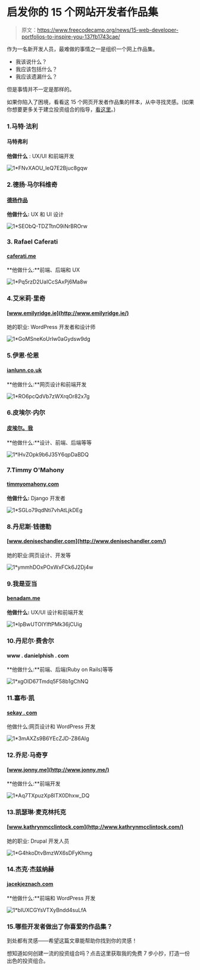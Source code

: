# 启发你的 15 个网站开发者作品集

> 原文：<https://www.freecodecamp.org/news/15-web-developer-portfolios-to-inspire-you-137fb1743cae/>

作为一名新开发人员，最难做的事情之一是组织一个网上作品集。

*   我该说什么？
*   我应该包括什么？
*   我应该遗漏什么？

但是事情并不一定是那样的。

如果你陷入了困境，看看这 15 个网页开发者作品集的样本，从中寻找灵感。(如果你想要更多关于建立投资组合的指导，[看这里](https://portfoliodojo.com/)。)

### 1.马特·法利

#### 马特弗利

**他做什么** : UX/UI 和前端开发

![1*FNvXAOU_leQ7E2Bjuc8gqw](img/580cefe4658708a81d5fcf7763f69a24.png)

### 2.德扬·马尔科维奇

#### [德扬作品](https://www.dejan.works/)

**他做什么:** UX 和 UI 设计

![1*SEObQ-TDZTtnO9iNrBROrw](img/481a0f2424b07aacb791105ae9809bb3.png)

### 3\. Rafael **Caferati**

#### [caferati.me](https://caferati.me/)

**他做什么:**前端、后端和 UX

![1*Pq5rzD2UaICcSAxPj6Ma8w](img/afe0d970a7bb72fc07813b4464869cc0.png)

### 4.艾米莉·里奇

#### [www.emilyridge.ie](http://www.emilyridge.ie/)

她的职业: WordPress 开发者和设计师

![1*GoMSneKoUrIw0aGydsw9dg](img/f0a408d968ab3e935ad04f032f091c38.png)

### 5.伊恩·伦恩

#### [ianlunn.co.uk](http://ianlunn.co.uk/)

**他做什么:**网页设计和前端开发

![1*RO6pcQdVb7zWXrqOr82x7g](img/dc1984989b2b18fb65742c9e051df2ca.png)

### 6.皮埃尔·内尔

#### [皮埃尔。我](http://pierre.io/)

**他做什么:**设计、前端、后端等等

![1*lHvZOpk9b6J35Y6qpDaBDQ](img/0ed9ba3e7189c6fcb5c3902d1863fb49.png)

### 7.Timmy **O'Mahony**

#### [timmyomahony.com](http://timmyomahony.com/)

**他做什么:** Django 开发者

![1*SGLo79qdNti7vhAtLjkDEg](img/ecc7ad30d43bff93af73d956149554ae.png)

### 8.丹尼斯·钱德勒

#### [www.denisechandler.com](http://www.denisechandler.com/)

她的职业:网页设计、开发等

![1*ymmhDOxPOxWxFCk6J2Dj4w](img/3614bd82bcdb8e92e8fe16d6a1a7dc18.png)

### 9.我是亚当

#### [benadam.me](http://benadam.me/)

**他做什么:** UX/UI 设计和前端开发

![1*IpBwUTOIYlftPMk36jCUig](img/b4c78ff6d61742848ab533820b8eab3b.png)

### 10.丹尼尔·费舍尔

#### www . danielphish . com

**他做什么:**前端、后端(Ruby on Rails)等等

![1*xgOID67Tmdq5F58b1gChNQ](img/afc7da840fa2556dbf764a1b4b163e6a.png)

### 11.塞布·凯

#### [sekay . com](http://sebkay.com/)

他做什么:网页设计和 WordPress 开发

![1*3mAXZs9B6YEcZJD-Z86AIg](img/8cc901fb450428b5e4c5cedd877e0e00.png)

### 12.乔尼·马奇亨

#### [www.jonny.me](http://www.jonny.me/)

**他做什么:**前端开发

![1*Aq7TXpuzXp8lTX0Dhxw_DQ](img/dc563558577673534087ab244812a3d4.png)

### 13.凯瑟琳·麦克林托克

#### [www.kathrynmcclintock.com](http://www.kathrynmcclintock.com/)

她的职业: Drupal 开发人员

![1*G4hkoDtvBmzWX6sDFyKhmg](img/ea0441a710fee5ef714233db10535b28.png)

### 14.杰克·杰兹纳赫

#### [jacekjeznach.com](http://jacekjeznach.com/)

**他做什么:**前端和 WordPress 开发

![1*bIUXCGYsVTXyBndd4suLfA](img/4e44bede3d2681c78c7061e509bb3e62.png)

### 15.哪些开发者做出了你喜爱的作品集？

到处都有灵感——希望这篇文章能帮助你找到你的灵感！

想知道如何创建一流的投资组合吗？点击这里获取我的免费 7 步小抄，打造一份出色的投资组合。